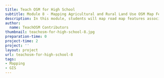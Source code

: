 ```yaml
---
title: Teach OSM for High School
subtitle: Module 8 - Mapping Agricultural and Rural Land Use OSM Map Features
description: In this module, students will map road map features associated with agricultural practices and rural areas at location(s) in the world.  Students will explore similarities and differences between the arrangement of these facilities in areas where agricultural practices and rural landscape differs.  In addition, students will use two USDA products, the Census of Agriculture and the USDA CropScape tool to gain a sense about the agricultural industry in location(s) of study.  A suggested implementation is provided.
author:
  name: TeachOSM Contributors
thumbnail: teachosm-for-high-school-8.jpg
preparation-time: 0
project-time: 2
project: ''
layout: project
url: teachosm-for-high-school-8
tags:
- Mapping
- GIS
---
```


